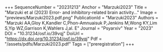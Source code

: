 +++
SequenceNumber = "20231213"
Anchor = "Marzuki2023"
Title = "Marzuki et al (2023) Error- and inhibitory-related brain activity..."
Image = "previews/Marzuki2023.pdf.png"
PublicationId = "Marzuki2023"
Authors = "Marzuki AA,Gloy K,Kandler C,Phon-Amnuaisuk P,Jenkins M,Wong KY,Lim S,Yip WZ,Garrison K,Wahlers J,al. E"
Journal = "Psyarxiv"
Year = "2023"
DOI = "10.31234/osf.io/39vqj"
DoiUrl = "https://dx.doi.org/10.31234/osf.io/39vqj"
Pdf = "/assets/pdfs/Marzuki2023.pdf"
Tags = ["preregistration"]
+++